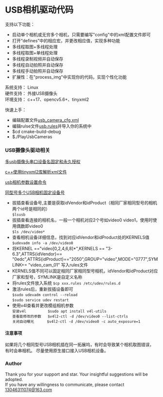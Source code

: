 # USB相机驱动代码
支持以下功能：  
* 启动单个相机或无穷多个相机，只需要编写"config"中的xml配置文件即可
* 打开“defines”中的相应宏，并更改相应值，实现多种功能
* 多线程取图+多线程处理
* 多线程取图+单线程处理
* 多线程录制视频并自动保存
* 多线程自动拍照并自动保存
* 多线程手动拍照并自动保存
* 扩展性：在"process_img"中实现你的代码，实现个性化功能  

系统支持： Linux  
硬件支持： 外接USB摄像头  
环境支持： c++17、opencv5.6+、tinyxml2


快速上手：
* 编辑配置文件[usb_camera_cfg.xml](config%2Fusb_camera_cfg.xml)
* 编辑rulse文件[usb.rules](config%2Fusb.rules)并导入你的系统中
* $cd cmake-build-debug
* $./PlayUsbCameras

### USB摄像头驱动相关

[多usb摄像头串口设备名固定和永久授权](https://blog.csdn.net/weixin_44023934/article/details/122252740)

[c++使用tinyxml2库解析xml文件](https://www.jianshu.com/p/432d62f80686)

[usb相机参数设置命令](https://github.com/szumia/AssistFolders/blob/main/usb%E7%9B%B8%E6%9C%BA%E5%8F%82%E6%95%B0%E8%AE%BE%E7%BD%AE%E5%91%BD%E4%BB%A4.txt)

[同型号多个USB相机固定设备号](https://blog.csdn.net/qq_30460905/article/details/106038869)

* 拔插查看设备号,主要是获取idVendor和idProduct（相同厂家相同型号的相机两个id号是相同的）   
```$lsusb```
* 拔插查看连接的相机名，一般一个相机对应2个号如video0 video1，使用时使用偶数即video0   
```$ls /dev/video*```
* 查看相机设备详细信息，找到对应idVendor和idProduct处的KERNELS值  
```$udevadm info -a /dev/video0 ```
* 将KERNEL =="video[0,2,4,6,8]*",KERNELS == "3-6.3",ATTRS{idVendor}== "0edc",ATTRS{idProduct}=="2050",GROUP="video",MODE="0777",SYMLINK+= "video_cam_01" 写入rules文件
* KERNELS值不同可以固定相同厂家相同型号相机，idVendor和idProduct对应厂家和型号，SYMLINK是自定义名称
* 将rules文件放入系统
```$cp xxx.rules /etc/udev/rules.d```
* 激活rules后，重新拔插设备即可   
```$sudo udevadm control --reload```  
```$sudo service udev restart```  
* 使用v4l查看并更改模组相机参数  
```安装v4l          $sudo apt install v4l-utils```  
```查看能修改的参数   $v4l2-ctl -d /dev/video0 --list-ctrls```  
```关闭自动曝光      $v4l2-ctl -d /dev/video0 -c auto_exposure=1```  

#### 注意事项
如果将几个相同型号USB相机插在同一拓展坞，有时会导致某个相机取图错误，有时会串相机。
尽量使用原生接口接入USB相机设备。



### Author
Thank you for your support and star. Your insightful suggestions will be adopted.  
If you have any willingness to communicate, please contact 13046311074@163.com
